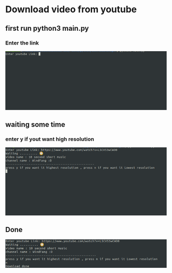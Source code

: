 #  Download video  from youtube

## first run python3 main.py
### Enter the link
![GitHub Logo](/images/1.png)
## waiting some time
### enter y if yout want high resolution
![GitHub Logo](/images/2.png)

## Done
![GitHub Logo](/images/3.png)
